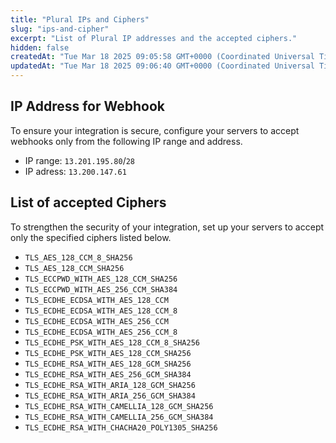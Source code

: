 ```yaml
---
title: "Plural IPs and Ciphers"
slug: "ips-and-cipher"
excerpt: "List of Plural IP addresses and the accepted ciphers."
hidden: false
createdAt: "Tue Mar 18 2025 09:05:58 GMT+0000 (Coordinated Universal Time)"
updatedAt: "Tue Mar 18 2025 09:06:40 GMT+0000 (Coordinated Universal Time)"
---
```

## IP Address for Webhook

To ensure your integration is secure, configure your servers to accept webhooks only from the following IP range and address.

- IP range: `13.201.195.80`/`28`
- IP adress: `13.200.147.61`

## List of accepted Ciphers

To strengthen the security of your integration, set up your servers to accept only the specified ciphers listed below.

- `TLS_AES_128_CCM_8_SHA256`
- `TLS_AES_128_CCM_SHA256`
- `TLS_ECCPWD_WITH_AES_128_CCM_SHA256`
- `TLS_ECCPWD_WITH_AES_256_CCM_SHA384`
- `TLS_ECDHE_ECDSA_WITH_AES_128_CCM`
- `TLS_ECDHE_ECDSA_WITH_AES_128_CCM_8`
- `TLS_ECDHE_ECDSA_WITH_AES_256_CCM`
- `TLS_ECDHE_ECDSA_WITH_AES_256_CCM_8`
- `TLS_ECDHE_PSK_WITH_AES_128_CCM_8_SHA256`
- `TLS_ECDHE_PSK_WITH_AES_128_CCM_SHA256`
- `TLS_ECDHE_RSA_WITH_AES_128_GCM_SHA256`
- `TLS_ECDHE_RSA_WITH_AES_256_GCM_SHA384`
- `TLS_ECDHE_RSA_WITH_ARIA_128_GCM_SHA256`
- `TLS_ECDHE_RSA_WITH_ARIA_256_GCM_SHA384`
- `TLS_ECDHE_RSA_WITH_CAMELLIA_128_GCM_SHA256`
- `TLS_ECDHE_RSA_WITH_CAMELLIA_256_GCM_SHA384`
- `TLS_ECDHE_RSA_WITH_CHACHA20_POLY1305_SHA256`
